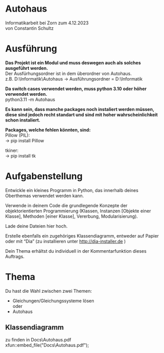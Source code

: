# Autohaus
Informatikarbeit bei Zorn zum 4.12.2023\
von Constantin Schultz


# Ausführung
**Das Projekt ist ein Modul und muss deswegen auch als solches ausgeführt werden.**\
Der Ausfürhungsordner ist in dem überordner von Autohaus. \
z.B. D:\Informatik\Autohaus -> Ausführungsordner = D:\Informatik


**Da switch cases verwendet werden, muss python 3.10 oder höher verwendet werden.**\
python3.11 -m Autohaus

**Es kann sein, dass manche packages noch instaliert werden müssen,** \
**diese sind jedoch recht standart und sind mit hoher wahrscheinlichkeit schon instaliert.** 

**Packages, welche fehlen könnten, sind:** \
Pillow (PIL):   \
&rarr; pip install Pillow

tkiner:  \
&rarr; pip install tk





# Aufgabenstellung
Entwickle ein kleines Programm in Python, das innerhalb deines Oberthemas verwendet werden kann.

Verwende in deinem Code die grundlegende Konzepte der objektorientierten Programmierung (Klassen, Instanzen [Objekte einer Klasse], Methoden [einer Klasse], Vererbung, Modularisierung).

 

Lade deine Dateien hier hoch.

 

Erstelle ebenfalls ein zugehöriges Klassendiagramm, entweder auf Papier oder mit “Dia” (zu installieren unter http://dia-installer.de )

 

Dein Thema erhältst du individuell in der Kommentarfunktion dieses Auftrags.


# Thema
Du hast die Wahl zwischen zwei Themen:
- Gleichungen/Gleichungssysteme lösen\
oder
- Autohaus


## Klassendiagramm
zu finden in Docs\Autohaus.pdf\
xfun::embed_file("Docs\Autohaus.pdf");